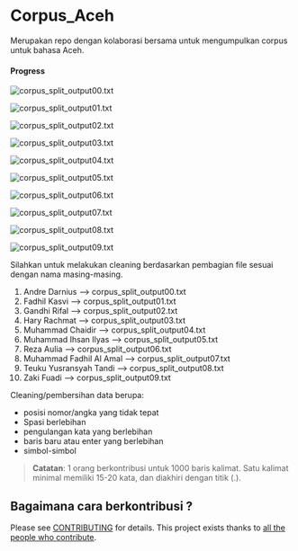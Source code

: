 # Corpus_Aceh
Merupakan repo dengan kolaborasi bersama untuk mengumpulkan corpus untuk bahasa Aceh.

#### Progress
<!-- milestone starts -->
![corpus_split_output00.txt](https://progress-bar.dev/01/?title=corpus_split_output00%20)

![corpus_split_output01.txt](https://progress-bar.dev/01/?title=corpus_split_output01%20)

![corpus_split_output02.txt](https://progress-bar.dev/0/?title=corpus_split_output02%20)

![corpus_split_output03.txt](https://progress-bar.dev/0/?title=corpus_split_output03%20)

![corpus_split_output04.txt](https://progress-bar.dev/60/?title=corpus_split_output04%20)

![corpus_split_output05.txt](https://progress-bar.dev/0/?title=corpus_split_output05%20)

![corpus_split_output06.txt](https://progress-bar.dev/0/?title=corpus_split_output06%20)

![corpus_split_output07.txt](https://progress-bar.dev/100/?title=corpus_split_output07%20)

![corpus_split_output08.txt](https://progress-bar.dev/65/?title=corpus_split_output08%20)

![corpus_split_output09.txt](https://progress-bar.dev/67/?title=corpus_split_output09%20)
<!-- milestone ends -->

Silahkan untuk melakukan cleaning berdasarkan pembagian file sesuai dengan nama masing-masing. 
1. Andre Darnius --> corpus_split_output00.txt
2. Fadhil Kasvi --> corpus_split_output01.txt
3. Gandhi Rifal --> corpus_split_output02.txt
4. Hary Rachmat --> corpus_split_output03.txt
5. Muhammad Chaidir --> corpus_split_output04.txt
6. Muhammad Ihsan Ilyas --> corpus_split_output05.txt
7. Reza Aulia --> corpus_split_output06.txt
8. Muhammad Fadhil Al Amal --> corpus_split_output07.txt
9. Teuku Yusransyah Tandi --> corpus_split_output08.txt
10. Zaki Fuadi --> corpus_split_output09.txt


Cleaning/pembersihan data berupa:
* posisi nomor/angka yang tidak tepat
* Spasi berlebihan
* pengulangan kata yang berlebihan
* baris baru atau enter yang berlebihan
* simbol-simbol


> **Catatan**: 1 orang berkontribusi untuk 1000 baris kalimat. Satu kalimat minimal memiliki 15-20 kata, dan diakhiri dengan titik (.).

## Bagaimana cara berkontribusi ?
Please see [CONTRIBUTING](CONTRIBUTING.md) for details. This project exists thanks to [all the people who contribute](https://github.com/zaklabs/Corpus_Aceh/graphs/contributors).
